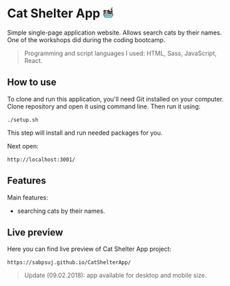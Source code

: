 # Cat Shelter App ![Picture](img/cat.png)
Simple single-page application website. Allows search cats by their names. 
One of the workshops did during the coding bootcamp.

>Programming and script languages I used: HTML, Sass, JavaScript, React.

## How to use 

To clone and run this application, you'll need Git installed on your computer.
Clone repository and open it using command line.
Then run it using:
```shell
./setup.sh
```
This step will install and run needed packages for you.

Next open:
```shell
http://localhost:3001/
```

## Features

Main features:
- searching cats by their names.

## Live preview

Here you can find live preview of Cat Shelter App project:
```shell
https://sabpsuj.github.io/CatShelterApp/
```
> Update (09.02.2018): app available for desktop and mobile size.

